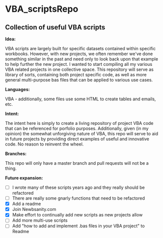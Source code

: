 # VBA_scriptsRepo

## Collection of useful VBA scripts

**Idea:** 

VBA scripts are largely built for specific datasets contained within specific workbooks.  However, with new projects, we often remember we've done something similar in the past and need only to look back upon that example to help further the new project.  I wanted to start compiling all my various VBA related projects in one collective space.  This repository will serve as library of sorts, containing both project specific code, as well as more general multi-purpose bas files that can be applied to various use cases. 

**Languages:** 

VBA - additionally, some files use some HTML to create tables and emails, etc. 

**Intent:** 

The intent here is simply to create a living repository of project VBA code that can be referenced for porfolio purposes.
Additionally, given (in my opinion) the somewhat unforgiving nature of VBA, this repo will serve to aid in future projects by providing direct examples of useful and innovative code.  No reason to reinvent the wheel.

**Branches:** 

This repo will only have a master branch and pull requests will not be a thing. 

**Future expansion:**

- [ ] I wrote many of these scripts years ago and they really should be refactored 
- [ ] There are really some gnarly functions that need to be refactored
- [x] Add a readme
- [x] Join Newbsanity.com
- [x] Make effort to continually add new scripts as new projects allow
- [ ] Add more multi-use scripts
- [ ] Add "how to add and implement .bas files in your VBA project" to Readme
